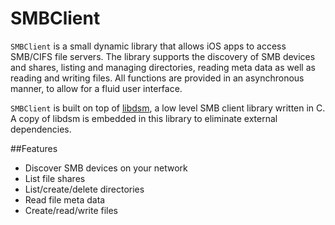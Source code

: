 # SMBClient
`SMBClient` is a small dynamic library that allows iOS apps to access SMB/CIFS file servers. The library supports the discovery of SMB devices and shares, listing and managing directories, reading meta data as well as reading and writing files. All functions are provided in an asynchronous manner, to allow for a fluid user interface.

`SMBClient` is built on top of [libdsm](http://videolabs.github.io/libdsm), a low level SMB client library written in C. A copy of libdsm is embedded in this library to eliminate external dependencies.

##Features
* Discover SMB devices on your network
* List file shares
* List/create/delete directories
* Read file meta data
* Create/read/write files
